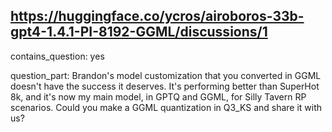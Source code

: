 ## https://huggingface.co/ycros/airoboros-33b-gpt4-1.4.1-PI-8192-GGML/discussions/1

contains_question: yes

question_part: Brandon's model customization that you converted in GGML doesn't have the success it deserves. It's performing better than SuperHot 8k, and it's now my main model, in GPTQ and GGML, for Silly Tavern RP scenarios. Could you make a GGML quantization in Q3_KS and share it with us?